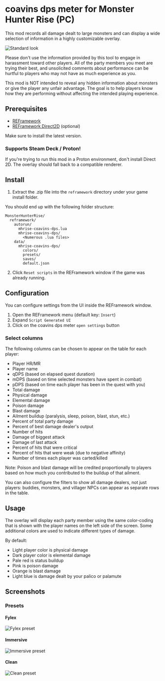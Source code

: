# coavins dps meter for Monster Hunter Rise (PC)

This mod records all damage dealt to large monsters and can display a wide selection of information in a highly customizable overlay.

![Standard look](https://user-images.githubusercontent.com/91746207/154783176-0961a66b-aa51-4c3c-b718-73d037b84683.png)

Please don't use the information provided by this tool to engage in harassment toward other players. All of the party members you meet are trying their best, and unsolicited comments about performance can be hurtful to players who may not have as much experience as you.

This mod is NOT intended to reveal any hidden information about monsters or give the player any unfair advantage. The goal is to help players know how they are performing without affecting the intended playing experience. 

## Prerequisites

* [REFramework](https://github.com/praydog/REFramework)
* [REFramework Direct2D](https://github.com/cursey/reframework-d2d) (optional)

Make sure to install the latest version.

### Supports Steam Deck / Proton!

If you're trying to run this mod in a Proton environment, don't install Direct 2D. The overlay should fall back to a compatible renderer.

## Install

1. Extract the .zip file into the `reframework` directory under your game install folder.

You should end up with the following folder structure:
```
MonsterHunterRise/
  reframework/
    autorun/
      mhrise-coavins-dps.lua
      mhrise-coavins-dps/
        <Numerous .lua files>
    data/
      mhrise-coavins-dps/
        colors/
        presets/
        saves/
        default.json
```
          
2. Click `Reset scripts` in the REFramework window if the game was already running.

## Configuration

You can configure settings from the UI inside the REFramework window.

1. Open the REFramework menu (default key: `Insert`)
2. Expand `Script Generated UI`
3. Click on the coavins dps meter `open settings` button

### Select columns

The following columns can be chosen to appear on the table for each player:

* Player HR/MR
* Player name
* qDPS (based on elapsed quest duration)
* mDPS (based on time selected monsters have spent in combat)
* pDPS (based on time each player has been in the quest with you)
* Total damage
* Physical damage
* Elemental damage
* Poison damage
* Blast damage
* Ailment buildup (paralysis, sleep, poison, blast, stun, etc.)
* Percent of total party damage
* Percent of best damage dealer's output
* Number of hits
* Damage of biggest attack
* Damage of last attack
* Percent of hits that were critical
* Percent of hits that were weak (due to negative affinity)
* Number of times each player was carted/killed

Note: Poison and blast damage will be credited proportionally to players based on how much you contributed to the buildup of that ailment.

You can also configure the filters to show all damage dealers, not just players: buddies, monsters, and villager NPCs can appear as separate rows in the table.

## Usage

The overlay will display each party member using the same color-coding that is shown with the player names on the left side of the screen. Some additional colors are used to indicate different types of damage.

By default:
* Light player color is physical damage
* Dark player color is elemental damage
* Pale red is status buildup
* Pink is poison damage
* Orange is blast damage
* Light blue is damage dealt by your palico or palamute

## Screenshots

### Presets

#### Fylex
![Fylex preset](https://user-images.githubusercontent.com/91746207/154783679-3d8a7107-05fd-4677-a28d-32657b43dae8.png)

#### Immersive
![Immersive preset](https://user-images.githubusercontent.com/91746207/154784291-27369bb3-bb97-4fa7-8f8e-e9d6ce179190.png)

#### Clean
![Clean preset](https://user-images.githubusercontent.com/91746207/154781422-9747faa8-16f9-4b9f-aa8c-9667c6573e51.png)
